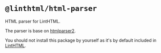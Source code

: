 # `@linthtml/html-parser`

HTML parser for LintHTML.

The parser is base on [htmlparser2](https://www.npmjs.com/package/htmlparser2).

You should not install this package by yourself as it's by default included in [LintHTML](https://www.npmjs.com/package/@linthtml/linthtml).
